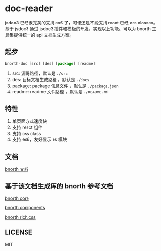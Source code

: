 # doc-reader

jsdoc3 已经很完美的支持 es6 了，可惜还是不能支持 react 已经 css classes。基于 jsdoc3 通过 jsdoc3 插件和模板的开发，实现以上功能。可以为 bnorth 工具集提供统一的 api 文档生成方案。

## 起步

```js
bnorth-doc [src] [des] [package] [readme]
```

1. src: 源码路径，默认是 `./src`
1. des: 目标文档生成路径 ，默认是 `./docs`
1. package: package 信息文件 ，默认是 `./package.json`
1. readme: readme 文件路径 ，默认是 `./README.md`

## 特性

1. 单页面方式速度快
1. 支持 react 组件
1. 支持 css class
1. 支持 es6，友好显示 es 模块

## 文档

[bnorth 文档](//able99.github.io/#cbnorth)

## 基于该文档生成库的 bnorth 参考文档

[bnorth core](//able99.github.io/bnorth/core/)

[bnorth components](//able99.github.io/bnorth/components/)

[bnorth rich.css](//able99.github.io/bnorth/richcss/)

## LICENSE

MIT

